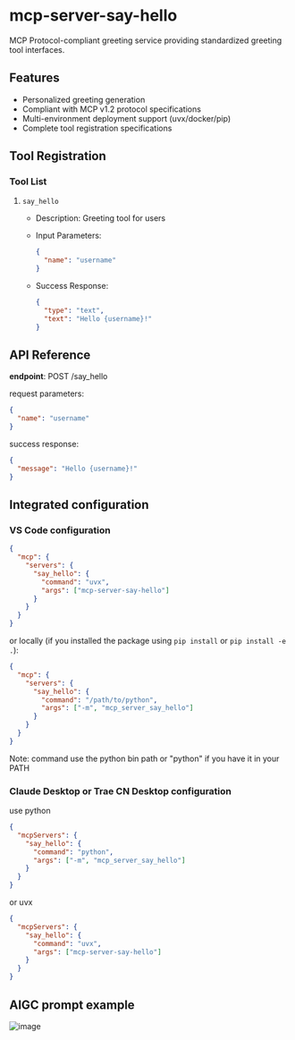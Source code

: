 # mcp-server-say-hello

MCP Protocol-compliant greeting service providing standardized greeting tool interfaces.

## Features

- Personalized greeting generation
- Compliant with MCP v1.2 protocol specifications
- Multi-environment deployment support (uvx/docker/pip)
- Complete tool registration specifications

## Tool Registration

### Tool List

1. `say_hello`
   - Description: Greeting tool for users
   - Input Parameters:
  
     ```json
     {
       "name": "username"
     }
     ```

   - Success Response:
  
     ```json
     {
       "type": "text",
       "text": "Hello {username}!"
     }
     ```

## API Reference

**endpoint**: POST /say_hello

request parameters:

```json
{
  "name": "username"
}
```

success response:

```json
{
  "message": "Hello {username}!"
}
```

## Integrated configuration

### VS Code configuration

```json
{
  "mcp": {
    "servers": {
      "say_hello": {
        "command": "uvx",
        "args": ["mcp-server-say-hello"]
      }
    }
  }
}
```

or locally (if you installed the package using `pip install` or `pip install -e .`):

```json
{
  "mcp": {
    "servers": {
      "say_hello": {
        "command": "/path/to/python",
        "args": ["-m", "mcp_server_say_hello"]
      }
    }
  }
}
```

Note: command use the python bin path or "python" if you have it in your PATH

### Claude Desktop or Trae CN Desktop configuration

use python

```json
{
  "mcpServers": {
    "say_hello": {
      "command": "python",
      "args": ["-m", "mcp_server_say_hello"]
    }
  }
}
```

or uvx

```json
{
  "mcpServers": {
    "say_hello": {
      "command": "uvx",
      "args": ["mcp-server-say-hello"]
    }
  }
}
```

## AIGC prompt example

![image](https://github.com/user-attachments/assets/d8d10179-d198-4cb8-9e74-3e8c0a691c59)

